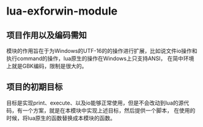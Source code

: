 # lua-exforwin-module



## 项目作用以及编码需知

模块的作用旨在于为Windows的UTF-16的的操作进行扩展，比如说文件io操作和执行command的操作，lua原生的操作在Windows上只支持ANSI，
在简中环境上就是GBK编码，限制是很大的。

## 项目的初期目标

目标是实现print、execute、以及io能够正常使用，但是不会改动到lua的源代码，有一个方案，就是在本模块中实现上述目标，然后提供一个脚本，
在使用的时候，将lua原生的函数替换成本模块的函数。

